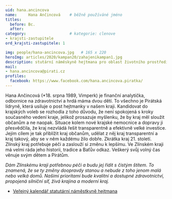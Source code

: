 ```yaml
---
uid: hana.ancincova
name:     Hana Ančincová  	# běžně používáné jméno
titles:
  before: Bc.
  after:
category:                   # kategorie: clenove
- krajsti-zastupitele
ord_krajsti-zastupitele: 1

img: people/hana-ancincova.jpg   # 165 x 220
heroImg: articles/2020/kampan20/zahajenikampan1.jpg
description: stutární náměskyně hejtmana pro oblast životního prostředí a zemědělství, rozvoj venkova, neziskový sektor a sociální politiku # kratký popis, max 160 znaků
mail:
- hana.ancincova@pirati.cz
profiles:
  facebook: https://www.facebook.com/hana.ancincova.piratka/
---
```


Hana Ančincová (*18. srpna 1989, Vimperk) je finanční analytička, odbornice na zdravotnictví a hrdá máma dvou dětí. To všechno je Pirátská lídryně, která usiluje o post hejtmanky v našem kraji. Kandidovat do krajských voleb se rozhodla z toho důvodu, že není spokojená s kroky současného vedení kraje, jelikož prosazuje myšlenku, že by kraj měl sloužit občanům a ne naopak. Situace kolem nové krajské nemocnice a dopravy ji přesvědčila, že kraj nezvládá řešit transparentně a efektivně velké investice. Jejím cílem je tak přiblížit kraj občanům, udělat z něj kraj transparentní a kraj takový, aby se v něm každému žilo dobře. Zkrátka kraj 21. století. Zlínský kraj potřebuje péči a zaslouží si změnu k lepšímu. Ve Zlínském kraji má velmi ráda jeho historii, tradice a Baťův odkaz. Veškerý svůj volný čas věnuje svým dětem a Pirátům.

*Dám Zlínskému kraji potřebnou péči a budu jej řídit s čistým štítem. To znamená, že se ty změny doopravdy stanou a nebude z toho jenom malá nebo velká domů. Našimi prioritami bude kvalitní a dostupné zdravotnictví, propojená silniční síť, živá krajina a moderní kraj.*

* [Veřejný kalendář statutární náměstkyně hejtmana](https://mail.kr-zlinsky.cz/owa/calendar/0554bffb9cf54f7d88ffefd6f25f4977@kr-zlinsky.cz/8b7b82edc63741a89f10c57be7a2a22518088348677357990337/calendar.html)


